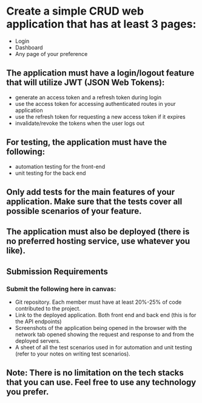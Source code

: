 # Create a simple CRUD web application that has at least 3 pages:

- Login
- Dashboard
- Any page of your preference

## The application must have a login/logout feature that will utilize JWT (JSON Web Tokens):

- generate an access token and a refresh token during login
- use the access token for accessing authenticated routes in your application
- use the refresh token for requesting a new access token if it expires
- invalidate/revoke the tokens when the user logs out

## For testing, the application must have the following:

- automation testing for the front-end
- unit testing for the back end

## Only add tests for the main features of your application. Make sure that the tests cover all possible scenarios of your feature.

## The application must also be deployed (there is no preferred hosting service, use whatever you like).

## Submission Requirements

### Submit the following here in canvas:

- Git repository. Each member must have at least 20%-25% of code contributed to the project.
- Link to the deployed application. Both front end and back end (this is for the API endpoints)
- Screenshots of the application being opened in the browser with the network tab opened showing the request and response to and from the deployed servers.
- A sheet of all the test scenarios used in for automation and unit testing (refer to your notes on writing test scenarios).
 

## Note: There is no limitation on the tech stacks that you can use. Feel free to use any technology you prefer.
